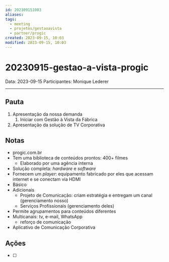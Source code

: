 ```yaml
---
id: 202309151003
aliases: 
tags:
  - meeting
  - projetos/gestaoavista
  - partner/progic
created: 2023-09-15, 10:03
modified: 2023-09-15, 10:03
---
```

# 20230915-gestao-a-vista-progic

Data: 2023-09-15
Participantes: Monique Lederer

---

## Pauta

1. Apresentação da nossa demanda
	1. Iniciar com Gestão à Vista da Fábrica
2. Apresentação da solução de TV Corporativa

## Notas

- progic.com.br
- Tem uma biblioteca de conteúdos prontos: 400+ filmes
	- Elaborado por uma agência interna
- Solução completa: _hardware_ e _software_
- Fornecem um _player_: equipamento fabricado por eles que acessam internet e se conectam via HDMI
- Básico
- Adicionais
	- Projeto de Comunicação: criam estratégia e entregam um canal (gerenciamento nosso)
	- Serviços Profissionais (gerenciamento deles)
- Permite agrupamentos para conteúdos diferentes
- Multicanais: tv, e-mail, WhatsApp
	- reforço de comunicação
- Aplicativo de Comunicação Corporativa

## Ações

- [ ] 